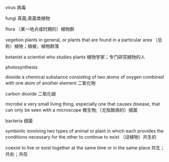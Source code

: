 virus
病毒

fungi
真菌;真菌类植物

flora
（某一地点或时期的）植物群

vegetion
plants in general, or plants that are found in a particular area
（总称）植物；植被，植物群落

botanist
a scientist who studies plants
植物学家；专门研究植物的人


photosynthesis

dioxide
a chemical substance consisting of two atoms of oxygen combined with one atom of another element
二氧化物

carbon dioxide
二氧化碳

microbe
a very small living thing, especially one that causes disease, that can only be seen with a microscope
微生物;（尤指致病的）细菌

bacteria
细菌

symbiotic
involving two types of animal or plant in which each provides the conditions necessary for the other to continue to exist
（动植物）共生的

coexist
to live or exist together at the same time or in the same place
共生；共处；共存